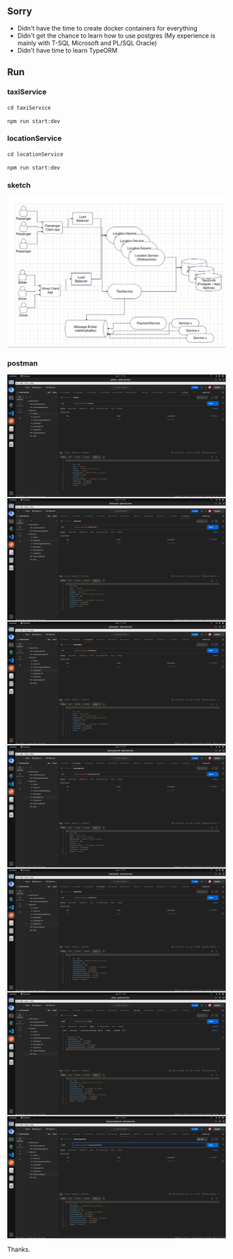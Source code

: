
## Sorry

- Didn't have the time to create docker containers for everything
- Didn't get the chance to learn how to use postgres (My experience is mainly with T-SQL Microsoft and PL/SQL Oracle)
- Didn't have time to learn TypeORM

## Run

### taxiService

`cd taxiService`

`npm run start:dev`

### locationService

`cd locationService`

`npm run start:dev`

### sketch

![diagram](/resources/hypotheticalArch.png)

### postman

![one](/resources/1.png)
![two](/resources/2.png)
![three](/resources/3.png)
![four](/resources/4.png)
![five](/resources/5.png)
![six](/resources/6.png)
![seven](/resources/7.png)

Thanks.
